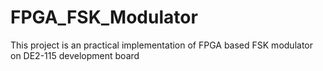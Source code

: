 # FPGA_FSK_Modulator
This project is an practical implementation of FPGA based FSK modulator on DE2-115 development board 
